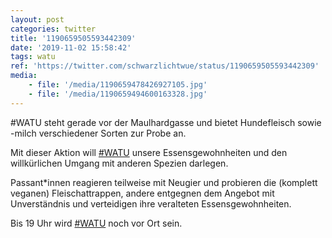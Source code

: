 ```yaml
---
layout: post
categories: twitter
title: '1190659505593442309'
date: '2019-11-02 15:58:42'
tags: watu
ref: 'https://twitter.com/schwarzlichtwue/status/1190659505593442309'
media:
    - file: '/media/1190659478426927105.jpg'
    - file: '/media/1190659494600163328.jpg'
---
```

#WATU steht gerade vor der Maulhardgasse und bietet Hundefleisch sowie -milch verschiedener Sorten zur Probe an.  


Mit dieser Aktion will [#WATU](/t/watu) unsere Essensgewohnheiten und den willkürlichen Umgang mit anderen Spezien darlegen. 


Passant\*innen reagieren teilweise mit Neugier und probieren die (komplett veganen) Fleischattrappen, andere entgegnen dem Angebot mit Unverständnis und verteidigen ihre veralteten Essensgewohnheiten. 


Bis 19 Uhr wird [#WATU](/t/watu) noch vor Ort sein. 

